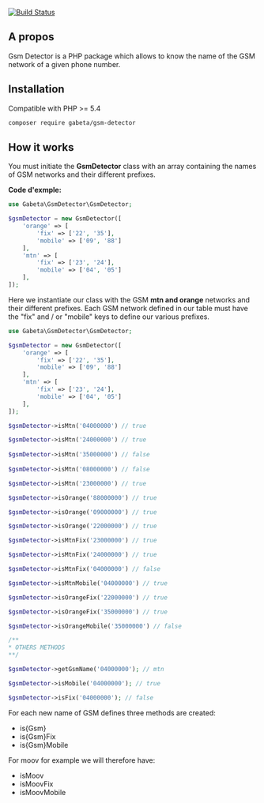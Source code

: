 [![Build Status](https://travis-ci.org/gabeta/gsm-detector.svg?branch=main)](https://travis-ci.org/gabeta/gsm-detector)

## A propos

Gsm Detector is a PHP package which allows to know the name of the GSM network
of a given phone number.

## Installation

Compatible with PHP >= 5.4 

```bash
composer require gabeta/gsm-detector
```

## How it works

You must initiate the **GsmDetector** class with an array containing the names of
GSM networks and their different prefixes.

**Code d'exmple:**
```php
use Gabeta\GsmDetector\GsmDetector;

$gsmDetector = new GsmDetector([
    'orange' => [
        'fix' => ['22', '35'],
        'mobile' => ['09', '88']
    ],
    'mtn' => [
        'fix' => ['23', '24'],
        'mobile' => ['04', '05']
    ],
]);

```

Here we instantiate our class with the GSM **mtn and orange** networks
and their different prefixes. Each GSM network defined in our table must have
the "fix" and / or "mobile" keys to define our various prefixes.

```php
use Gabeta\GsmDetector\GsmDetector;

$gsmDetector = new GsmDetector([
    'orange' => [
        'fix' => ['22', '35'],
        'mobile' => ['09', '88']
    ],
    'mtn' => [
        'fix' => ['23', '24'],
        'mobile' => ['04', '05']
    ],
]);

$gsmDetector->isMtn('04000000') // true

$gsmDetector->isMtn('24000000') // true
        
$gsmDetector->isMtn('35000000') // false
        
$gsmDetector->isMtn('08000000') // false

$gsmDetector->isMtn('23000000') // true

$gsmDetector->isOrange('88000000') // true

$gsmDetector->isOrange('09000000') // true

$gsmDetector->isOrange('22000000') // true

$gsmDetector->isMtnFix('23000000') // true

$gsmDetector->isMtnFix('24000000') // true

$gsmDetector->isMtnFix('04000000') // false

$gsmDetector->isMtnMobile('04000000') // true

$gsmDetector->isOrangeFix('22000000') // true

$gsmDetector->isOrangeFix('35000000') // true

$gsmDetector->isOrangeMobile('35000000') // false

/**
* OTHERS METHODS
**/

$gsmDetector->getGsmName('04000000'); // mtn

$gsmDetector->isMobile('04000000'); // true

$gsmDetector->isFix('04000000'); // false

```

For each new name of GSM defines three methods are created:

* is{Gsm}
* is{Gsm}Fix
* is{Gsm}Mobile

For moov for example we will therefore have:

* isMoov
* isMoovFix
* isMoovMobile
